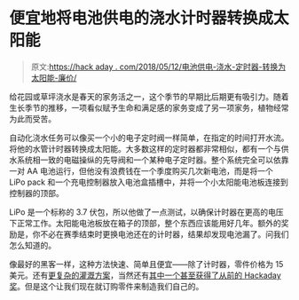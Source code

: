 # 便宜地将电池供电的浇水计时器转换成太阳能

> 原文:[https://hack aday . com/2018/05/12/电池供电-浇水-定时器-转换为太阳能-廉价/](https://hackaday.com/2018/05/12/battery-powered-watering-timer-converted-to-solar-on-the-cheap/)

给花园或草坪浇水是春天的家务活之一，这个季节的早期比后期更有吸引力。随着生长季节的推移，一项看似赋予生命和满足感的家务变成了另一项家务，植物经常为此而受苦。

自动化浇水任务可以像买一个小的电子定时阀一样简单，在指定的时间打开水流。将他的水管计时器转换成太阳能。大多数这样的定时器都非常相似，都有一个与供水系统相一致的电磁操纵的先导阀和一个某种电子定时器。整个系统完全可以依靠一对 AA 电池运行，但他没有浪费钱在一个季度购买几次新电池，而是将一个 LiPo pack 和一个充电控制器放入电池盒插槽中，并将一个小太阳能电池板连接到控制器的顶部。

LiPo 是一个标称的 3.7 伏包，所以他做了一点测试，以确保计时器在更高的电压下正常工作。太阳能电池板放在箱子的顶部，整个东西应该能用好几年。额外的奖励是，你不必在赛季结束时更换电池还在的计时器，结果却发现电池漏了。问我们怎么知道的。

像最好的黑客一样，这种方法快速、简单且便宜——除了计时器，零件价格为 15 美元。还有[更复杂的灌溉方案](https://hackaday.com/2016/04/16/esp8266-based-irrigation-controller/)，当然还有[其中一个甚至获得了从前的 Hackaday 奖](https://hackaday.com/2015/12/11/vinduino-full-irrigation-with-25-less-water/)。但是这个让我们现在就订购零件来制造我们自己的。